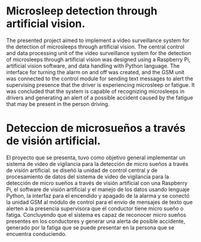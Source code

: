 # Microsleep detection through artificial vision.
The presented project aimed to implement a video surveillance system for the detection of microsleeps through artificial vision. The central control and data processing unit of the video surveillance system for the detection of microsleeps through artificial vision was designed using a Raspberry Pi, artificial vision software, and data handling with Python language. The interface for turning the alarm on and off was created, and the GSM unit was connected to the control module for sending text messages to alert the supervising presence that the driver is experiencing microsleep or fatigue. It was concluded that the system is capable of recognizing microsleeps in drivers and generating an alert of a possible accident caused by the fatigue that may be present in the person driving.


# Deteccion de microsueños a través de visión artificial.
El proyecto que se presenta, tuvo como objetivo general implementar un sistema de video de vigilancia para la detección de micro sueños a través de visión artificial.
se diseñó la unidad de control central y de procesamiento de datos del sistema de video de vigilancia para la detección de micro sueños a través de visión artificial con una Raspberry Pi, el software de visión artificial y el manejo de los datos usando lenguaje Python, la interfaz para el encendido y apagado de la alarma y se conectó la unidad GSM al módulo de control para el envío de mensajes de texto que alerten a la presencia supervisora que el conductor tiene micro sueño o fatiga. Concluyendo que el sistema es capaz de reconocer micro sueños presentes en los conductores y generar una alerta de posible accidente, generado por la fatiga que se puede presentar en la persona que se encuentra conduciendo.
